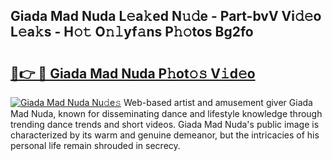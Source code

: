 ## Giada Mad Nuda L𝚎a𝚔ed N𝚞𝚍e - Part-bvV Vi𝚍𝚎o L𝚎a𝚔s - H𝚘𝚝 O𝚗𝚕yf𝚊ns P𝚑𝚘tos Bg2fo

# <h2><a href="http://kf5zwbj.oniu.top/?m=Giada+Mad+Nuda">🔗👉 🔴 Giada Mad Nuda P𝚑ot𝚘𝚜 V𝚒d𝚎o</a></h2>

[![Giada Mad Nuda Nu𝚍e𝚜](https://i.imgur.com/0qMVB7G.gif)](http://kf5zwbj.oniu.top/?m=Giada+Mad+Nuda)
Web-based artist and amusement giver Giada Mad Nuda, known for disseminating dance and lifestyle knowledge through trending dance trends and short videos. Giada Mad Nuda's public image is characterized by its warm and genuine demeanor, but the intricacies of his personal life remain shrouded in secrecy.  

